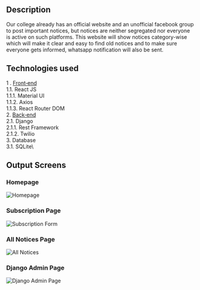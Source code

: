 ## Description
Our college already has an official website and an unofficial facebook group to post important notices, but notices are neither segregated nor everyone is active on such platforms.
This website will show notices category-wise which will make it clear and easy to find old notices and to make sure everyone gets informed, whatsapp notification will also be sent.

## Technologies used
1 . [Front‐end](https://github.com/snehalatasahu/notice-board-frontend/)\
  1.1. React JS\
    1.1.1. Material UI\
    1.1.2. Axios\
    1.1.3. React Router DOM\
2. [Back‐end](https://github.com/snehalatasahu/notice-board-backend/)\
  2.1. Django\
	  2.1.1. Rest Framework\
		2.1.2. Twilio\
3. Database\
  3.1. SQLite\

## Output Screens
### Homepage
![Homepage](https://drive.google.com/uc?export=view&id=1NbMhikGeU7KQ_tg-6gzQpv_vOZuCmVLM)
### Subscription Page
![Subscription Form](https://drive.google.com/uc?export=view&id=1ThHX6cv9Q-SJyBax6Yx97PwnfQgNS5QO)
### All Notices Page
![All Notices](https://drive.google.com/uc?export=view&id=1I8eJv_AbikNMHdQ5it7vpZn_ClvZnN0n)
### Django Admin Page
![Django Admin Page](https://drive.google.com/uc?export=view&id=1jSGHUBOBnyJ0dIwreY6uQqo8bYEe9MXA)
